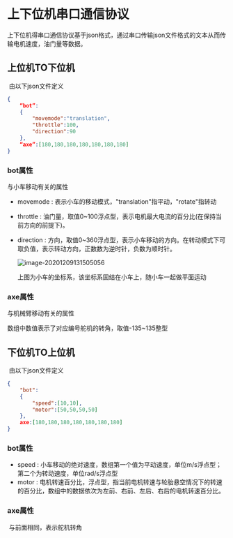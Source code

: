# 上下位机串口通信协议

​	上下位机得串口通信协议基于json格式，通过串口传输json文件格式的文本从而传输电机速度，油门量等数据。

## 上位机TO下位机

​	由以下json文件定义

~~~json
{
    “bot”:
    {
    	"movemode":"translation",
    	"throttle":100,
    	"direction":90
    },
	“axe”:[180,180,180,180,180,180,180]
}
~~~

### 	bot属性

与小车移动有关的属性

- movemode : 表示小车的移动模式，"translation"指平动，"rotate"指转动

- throttle : 油门量，取值0~100浮点型，表示电机最大电流的百分比(在保持当前方向的前提下)。

- direction : 方向，取值0~360浮点型，表示小车移动的方向。在转动模式下可取负值，表示转动方向，正数数为逆时针，负数为顺时针。

  ![image-20201209131505056](C:\Users\Ray\AppData\Roaming\Typora\typora-user-images\image-20201209131505056.png)

  上图为小车的坐标系，该坐标系固结在小车上，随小车一起做平面运动

###  axe属性

与机械臂移动有关的属性

数组中数值表示了对应编号舵机的转角，取值-135~135整型



## 下位机TO上位机

​	由以下json文件定义

~~~json
{
    "bot":
    {
        "speed":[10,10],
        "motor":[50,50,50,50]
    },
    axe:[180,180,180,180,180,180,180]
}
~~~

### bot属性

- speed : 小车移动的绝对速度，数组第一个值为平动速度，单位m/s浮点型；第二个为转动速度，单位rad/s浮点型
- motor : 电机转速百分比，浮点型，指当前电机转速与轮胎悬空情况下的转速的百分比，数组中的数据依次为左前、右前、左后、右后的电机转速百分比。

### axe属性

​	与前面相同，表示舵机转角

  
